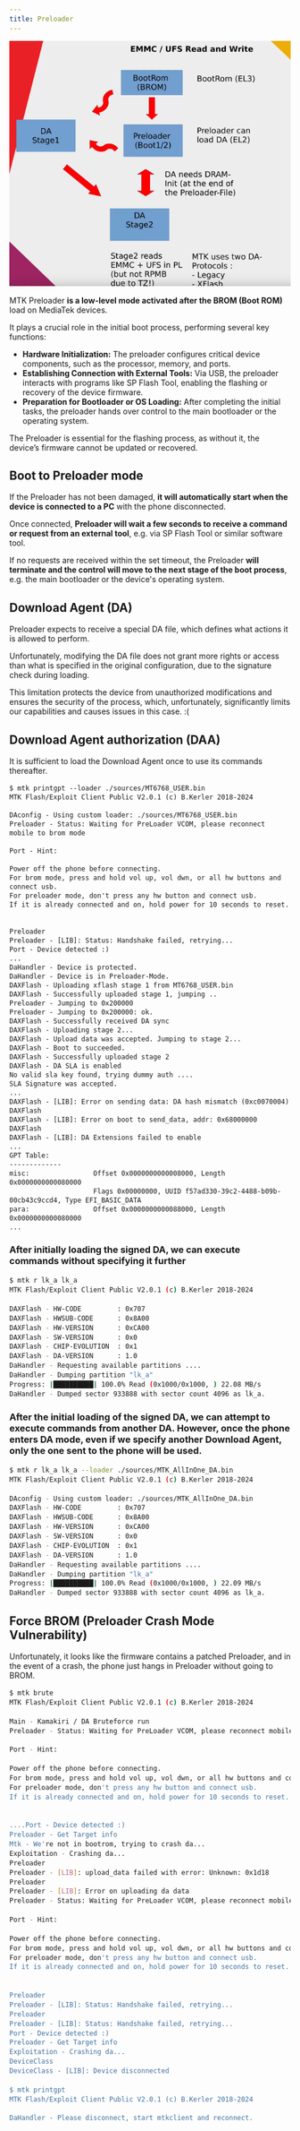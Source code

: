 ```yaml
---
title: Preloader
---
```



![boot-scheme1.png](../../static/assets/boot-scheme1.png)

MTK Preloader **is a low-level mode activated after the BROM (Boot ROM)** load on MediaTek devices.

It plays a crucial role in the initial boot process, performing several key functions:
- **Hardware Initialization:** The preloader configures critical device components, such as the processor, memory, and ports.
- **Establishing Connection with External Tools:** Via USB, the preloader interacts with programs like SP Flash Tool, enabling the flashing or recovery of the device firmware.
- **Preparation for Bootloader or OS Loading:** After completing the initial tasks, the preloader hands over control to the main bootloader or the operating system.

The Preloader is essential for the flashing process, as without it, the device’s firmware cannot be updated or recovered.

## Boot to Preloader mode
If the Preloader has not been damaged, **it will automatically start when the device is connected to a PC** with the phone disconnected. 

Once connected, **Preloader will wait a few seconds to receive a command or request from an external tool**, e.g. via SP Flash Tool or similar software tool.

If no requests are received within the set timeout, the Preloader **will terminate and the control will move to the next stage of the boot process**, e.g. the main bootloader or the device's operating system.

## Download Agent (DA)
Preloader expects to receive a special DA file, which defines what actions it is allowed to perform.

Unfortunately, modifying the DA file does not grant more rights or access than what is specified in the original configuration, due to the signature check during loading.

This limitation protects the device from unauthorized modifications and ensures the security of the process, which, unfortunately, significantly limits our capabilities and causes issues in this case. :(

## Download Agent authorization (DAA)
It is sufficient to load the Download Agent once to use its commands thereafter.

```shell
$ mtk printgpt --loader ./sources/MT6768_USER.bin
MTK Flash/Exploit Client Public V2.0.1 (c) B.Kerler 2018-2024

DAconfig - Using custom loader: ./sources/MT6768_USER.bin
Preloader - Status: Waiting for PreLoader VCOM, please reconnect mobile to brom mode

Port - Hint:

Power off the phone before connecting.
For brom mode, press and hold vol up, vol dwn, or all hw buttons and connect usb.
For preloader mode, don't press any hw button and connect usb.
If it is already connected and on, hold power for 10 seconds to reset.


Preloader
Preloader - [LIB]: Status: Handshake failed, retrying...
Port - Device detected :)
...
DaHandler - Device is protected.
DaHandler - Device is in Preloader-Mode.
DAXFlash - Uploading xflash stage 1 from MT6768_USER.bin
DAXFlash - Successfully uploaded stage 1, jumping ..
Preloader - Jumping to 0x200000
Preloader - Jumping to 0x200000: ok.
DAXFlash - Successfully received DA sync
DAXFlash - Uploading stage 2...
DAXFlash - Upload data was accepted. Jumping to stage 2...
DAXFlash - Boot to succeeded.
DAXFlash - Successfully uploaded stage 2
DAXFlash - DA SLA is enabled
No valid sla key found, trying dummy auth ....
SLA Signature was accepted.
...
DAXFlash - [LIB]: Error on sending data: DA hash mismatch (0xc0070004)
DAXFlash
DAXFlash - [LIB]: Error on boot to send_data, addr: 0x68000000
DAXFlash
DAXFlash - [LIB]: DA Extensions failed to enable
...
GPT Table:
-------------
misc:                Offset 0x0000000000008000, Length 0x0000000000080000
                     Flags 0x00000000, UUID f57ad330-39c2-4488-b09b-00cb43c9ccd4, Type EFI_BASIC_DATA
para:                Offset 0x0000000000088000, Length 0x0000000000080000
...
```

### After initially loading the signed DA, we can execute commands without specifying it further

```sh
$ mtk r lk_a lk_a
MTK Flash/Exploit Client Public V2.0.1 (c) B.Kerler 2018-2024

DAXFlash - HW-CODE         : 0x707
DAXFlash - HWSUB-CODE      : 0x8A00
DAXFlash - HW-VERSION      : 0xCA00
DAXFlash - SW-VERSION      : 0x0
DAXFlash - CHIP-EVOLUTION  : 0x1
DAXFlash - DA-VERSION      : 1.0
DaHandler - Requesting available partitions ....
DaHandler - Dumping partition "lk_a"
Progress: |██████████| 100.0% Read (0x1000/0x1000, ) 22.08 MB/s
DaHandler - Dumped sector 933888 with sector count 4096 as lk_a.
```
### After the initial loading of the signed DA, we can attempt to execute commands from another DA. However, once the phone enters DA mode, even if we specify another Download Agent, only the one sent to the phone will be used.
```sh
$ mtk r lk_a lk_a --loader ./sources/MTK_AllInOne_DA.bin
MTK Flash/Exploit Client Public V2.0.1 (c) B.Kerler 2018-2024

DAconfig - Using custom loader: ./sources/MTK_AllInOne_DA.bin
DAXFlash - HW-CODE         : 0x707
DAXFlash - HWSUB-CODE      : 0x8A00
DAXFlash - HW-VERSION      : 0xCA00
DAXFlash - SW-VERSION      : 0x0
DAXFlash - CHIP-EVOLUTION  : 0x1
DAXFlash - DA-VERSION      : 1.0
DaHandler - Requesting available partitions ....
DaHandler - Dumping partition "lk_a"
Progress: |██████████| 100.0% Read (0x1000/0x1000, ) 22.09 MB/s
DaHandler - Dumped sector 933888 with sector count 4096 as lk_a.
```

## Force BROM (Preloader Crash Mode Vulnerability)
Unfortunately, it looks like the firmware contains a patched Preloader, and in the event of a crash, the phone just hangs in Preloader without going to BROM.

```sh
$ mtk brute
MTK Flash/Exploit Client Public V2.0.1 (c) B.Kerler 2018-2024

Main - Kamakiri / DA Bruteforce run
Preloader - Status: Waiting for PreLoader VCOM, please reconnect mobile to brom mode

Port - Hint:

Power off the phone before connecting.
For brom mode, press and hold vol up, vol dwn, or all hw buttons and connect usb.
For preloader mode, don't press any hw button and connect usb.
If it is already connected and on, hold power for 10 seconds to reset.


....Port - Device detected :)
Preloader - Get Target info
Mtk - We're not in bootrom, trying to crash da...
Exploitation - Crashing da...
Preloader
Preloader - [LIB]: upload_data failed with error: Unknown: 0x1d18
Preloader
Preloader - [LIB]: Error on uploading da data
Preloader - Status: Waiting for PreLoader VCOM, please reconnect mobile to brom mode

Port - Hint:

Power off the phone before connecting.
For brom mode, press and hold vol up, vol dwn, or all hw buttons and connect usb.
For preloader mode, don't press any hw button and connect usb.
If it is already connected and on, hold power for 10 seconds to reset.


Preloader
Preloader - [LIB]: Status: Handshake failed, retrying...
Preloader
Preloader - [LIB]: Status: Handshake failed, retrying...
Port - Device detected :)
Preloader - Get Target info
Exploitation - Crashing da...
DeviceClass
DeviceClass - [LIB]: Device disconnected

$ mtk printgpt
MTK Flash/Exploit Client Public V2.0.1 (c) B.Kerler 2018-2024

DaHandler - Please disconnect, start mtkclient and reconnect.
```